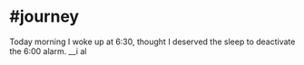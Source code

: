 # #journey 

Today morning I woke up at 6:30, thought I deserved the sleep to deactivate the 6:00 alarm. __i al
